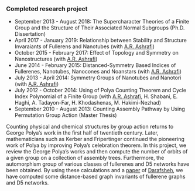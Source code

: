 ### Completed research project

- September 2013 - August 2018: The Supercharacter Theories of a Finite Group and the Structure of Their Associated Normal Subgroups (Ph.D. Dissertation)
- April 2017 - January 2019: Relationship between Stability and Structure Invaraiants of Fullerens and Nanotubes (with <a href="https://scholar.google.com/citations?user=hqM116QAAAAJ&hl=en">A.R. Ashrafi</a>)
- October 2015 - February 2017: Effect of Topology and Symmetry on Nanostructures (with <a href="https://scholar.google.com/citations?user=hqM116QAAAAJ&hl=en">A.R. Ashrafi</a>)
- June 2014 - February 2015: Distanced-Symmetry Based Indices of Fullerenes, Nanotubes, Nanocones and Noanstars (with <a href="https://scholar.google.com/citations?user=hqM116QAAAAJ&hl=en">A.R. Ashrafi</a>)
- July 2013 - April 2014: Symmetry Groups of Nanotubes and Nanotori (with <a href="https://scholar.google.com/citations?user=hqM116QAAAAJ&hl=en">A.R. Ashrafi</a>)
- July 2012 - October 2014: Using of Polya Counting Theorem and Cycle Index Polynomial of a Finite Group (with <a href="https://scholar.google.com/citations?user=hqM116QAAAAJ&hl=en">A.R. Ashrafi</a>, H. Shabani, E. Haghi, A. Tadayon-Far, H. Khodashenas, M. Hakimi-Nezhad)
- September 2010 - August 2013: Counting Assembly Pathway by Using Permutation Group Action (Master Thesis)

<p> Counting physical and chemical structures by group action returns to George Polya’s work in the first half of twentieth century. Later, mathematicians such as Kerber and Fripertinger continued the pioneering work of Polya by improving Polya’s celebration theorem. In this project, we review the George Polya’s works and then compute the number of orbits of a given group on a collection of assembly trees. Furthermore, the automorphism group of various classes of fullerenes and D5 networks have been obtained. By using these calculations and a <a href="https://link.springer.com/article/10.1007/s10440-009-9503-8">paper</a> of <a href="https://mathscinet.ams.org/mathscinet/MRAuthorID/197410">Darafsheh</a>, we have computed some distance-based graph invariants of fullerene graphs and D5 networks.</p>


